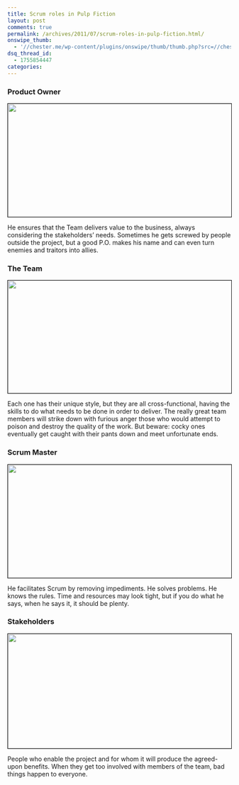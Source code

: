 ```yaml
---
title: Scrum roles in Pulp Fiction
layout: post
comments: true
permalink: /archives/2011/07/scrum-roles-in-pulp-fiction.html/
onswipe_thumb:
  - '//chester.me/wp-content/plugins/onswipe/thumb/thumb.php?src=//chester.me/wp-content/uploads/2011/07/mia_wallace.jpg&amp;w=600&amp;h=800&amp;zc=1&amp;q=75&amp;f=0'
dsq_thread_id:
  - 1755854447
categories:
---
```

### Product Owner

<p style="text-align: center;">
  <img class="aligncenter size-full wp-image-6150" style="border: 1px solid black;" title="Marcelus Wallace, the Product Owner" src="//chester.me/wp-content/uploads/2011/07/marcelus_wallace.jpg" alt="" width="600" height="255" />
</p>

He ensures that the Team delivers value to the business, always considering the stakeholders&#8217; needs. Sometimes he gets screwed by people outside the project, but a good P.O. makes his name and can even turn enemies and traitors into allies.

### The Team

<p style="text-align: center;">
  <img class="aligncenter size-full wp-image-6151" style="border: 1px solid black;" title="Jules Winnfield and Vincent Vega, the Team" src="//chester.me/wp-content/uploads/2011/07/jules_winnfield_and_vincent_vega.jpg" alt="" width="600" height="254" />
</p>

Each one has their unique style, but they are all cross-functional, having the skills to do what needs to be done in order to deliver. The really great team members will strike down with furious anger those who would attempt to poison and destroy the quality of the work. But beware: cocky ones eventually get caught with their pants down and meet unfortunate ends.

### Scrum Master

<p style="text-align: center;">
  <img class="aligncenter" style="border: 1px solid black;" title="Winston Wolfe, the Scrum Master" src="//chester.me/wp-content/uploads/2011/07/winston_wolfe.jpg" alt="" width="600" height="255" />
</p>

He facilitates Scrum by removing impediments. He solves problems. He knows the rules. Time and resources may look tight, but if you do what he says, when he says it, it should be plenty.

### Stakeholders

<p style="text-align: center;">
  <img class="size-full wp-image-6158" style="border: 1px solid black;" title="Mia Wallace, a stakeholder" src="//chester.me/wp-content/uploads/2011/07/mia_wallace.jpg" alt="" width="600" height="258" />
</p>

People who enable the project and for whom it will produce the agreed-upon benefits. When they get too involved with members of the team, bad things happen to everyone.
